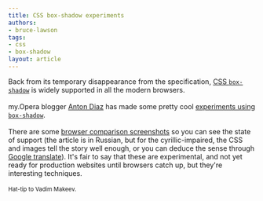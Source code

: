 ```yaml
---
title: CSS box-shadow experiments
authors:
- bruce-lawson
tags:
- css
- box-shadow
layout: article
---
```

Back from its temporary disappearance from the specification, <a href="temporarily disappeared from the specification">CSS <code>box-shadow</code></a> is widely supported in all the modern browsers.<br/><br/>my.Opera blogger <a href="http://my.opera.com/AntonDiaz/blog/">Anton Diaz</a> has made some pretty cool <a href="/blog/css-box-shadow-experiments/box-shadow-tricks.html" target="_blank"> experiments using <code>box-shadow</code></a>. <br/><br/>There are some <a href="http://habrahabr.ru/blogs/css/103170/" target="_blank">browser comparison screenshots</a> so you can see the state of support (the article is in Russian, but for the cyrillic-impaired, the CSS and images tell the story well enough, or you can deduce the sense through <a href="http://bit.ly/aK97Md ">Google translate</a>). It&#39;s fair to say that these are experimental, and not yet ready for production websites until browsers catch up, but they&#39;re interesting techniques.<br/><br/><small>Hat-tip to Vadim Makeev.</small>

